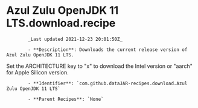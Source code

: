 # Azul Zulu OpenJDK 11 LTS.download.recipe

            _Last updated 2021-12-23 20:01:50Z_

            - **Description**: Downloads the current release version of Azul Zulu OpenJDK 11 LTS.
Set the ARCHITECTURE key to "x" to download the Intel version or "aarch" for Apple Silicon version.

            - **Identifier**: `com.github.dataJAR-recipes.download.Azul Zulu OpenJDK 11 LTS`

            - **Parent Recipes**: `None`
